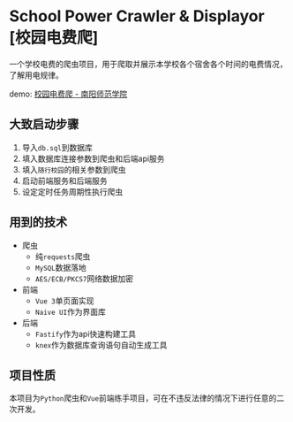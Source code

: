# School Power Crawler & Displayor [校园电费爬]

一个学校电费的爬虫项目，用于爬取并展示本学校各个宿舍各个时间的电费情况，了解用电规律。

demo: [校园电费爬 - 南阳师范学院](https://school.power.daixia.hu/)

## 大致启动步骤

1. 导入`db.sql`到数据库
2. 填入数据库连接参数到爬虫和后端api服务
3. 填入`随行校园`的相关参数到爬虫
4. 启动前端服务和后端服务
5. 设定定时任务周期性执行爬虫

## 用到的技术

- 爬虫
  - 纯`requests`爬虫
  - `MySQL`数据落地
  - `AES/ECB/PKCS7`网络数据加密
- 前端
  - `Vue 3`单页面实现
  - `Naive UI`作为界面库
- 后端
  - `Fastify`作为api快速构建工具
  - `knex`作为数据库查询语句自动生成工具

## 项目性质

本项目为`Python`爬虫和`Vue`前端练手项目，可在不违反法律的情况下进行任意的二次开发。
